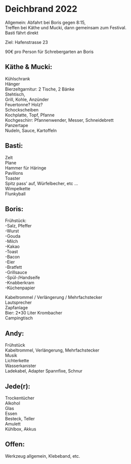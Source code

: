 # Deichbrand 2022

Allgemein:
Abfahrt bei Boris gegen 8:15,  
Treffen bei Käthe und Mucki, dann gemeinsam zum Festival.  
Basti fährt direkt

Ziel: Hafenstrasse 23

90€ pro Person für Schrebergarten an Boris

## Käthe & Mucki:

Kühlschrank  
Hänger  
Bierzeltgarnitur: 2 Tische, 2 Bänke  
Stehtisch,  
Grill, Kohle, Anzünder  
Feuertonne? Holz?  
Schockscheiben  
Kochplatte, Topf, Pfanne  
Kochgeschirr: Pfannenwender, Messer, Schneidebrett  
Panzertape  
Nudeln, Sauce, Kartoffeln

## Basti:

Zelt  
Plane  
Hammer für Häringe  
Pavillons  
Toaster  
Spitz pass' auf, Würfelbecher, etc ...  
Wimpelkette  
Flunkyball

## Boris:

Frühstück:  
 -Salz, Pfeffer  
 -Wurst  
 -Gouda  
 -Milch  
 -Kakao  
 -Toast  
 -Bacon  
 -Eier  
 -Bratfett  
 -Grillsauce  
 -Spül-/Handseife  
 -Knabberkram  
 -Küchenpapier

Kabeltrommel / Verlängerung / Mehrfachstecker  
Lautsprecher  
Zapfanlage  
Bier: 2\*30 Liter Krombacher  
Campingtisch

## Andy:

Frühstück  
Kabeltrommel, Verlängerung, Mehrfachstecker  
Musik  
Lichterkette  
Wasserkanister  
Ladekabel, Adapter
Spannfixe, Schnur

## Jede(r):

Trockentücher  
Alkohol  
Glas  
Essen  
Besteck, Teller  
Amulett  
Kühlbox, Akkus

## Offen:

Werkzeug allgemein, Klebeband, etc.
